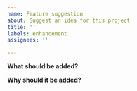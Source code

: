 ```yaml
---
name: Feature suggestion
about: Suggest an idea for this project
title: ''
labels: enhancement
assignees: ''

---
```


**What should be added?**
<!-- A clear and concise description of the requested feature. -->

**Why should it be added?**
<!-- A clear and concise description of what motivates you to request this change. -->
